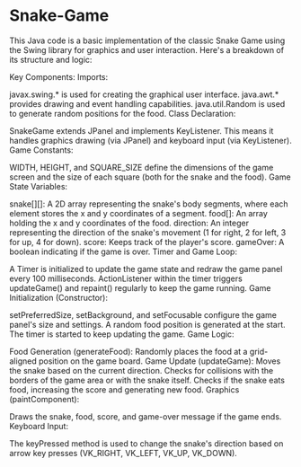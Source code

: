 # Snake-Game
This Java code is a basic implementation of the classic Snake Game using the Swing library for graphics and user interaction. Here's a breakdown of its structure and logic:

Key Components:
Imports:

javax.swing.* is used for creating the graphical user interface.
java.awt.* provides drawing and event handling capabilities.
java.util.Random is used to generate random positions for the food.
Class Declaration:

SnakeGame extends JPanel and implements KeyListener. This means it handles graphics drawing (via JPanel) and keyboard input (via KeyListener).
Game Constants:

WIDTH, HEIGHT, and SQUARE_SIZE define the dimensions of the game screen and the size of each square (both for the snake and the food).
Game State Variables:

snake[][]: A 2D array representing the snake's body segments, where each element stores the x and y coordinates of a segment.
food[]: An array holding the x and y coordinates of the food.
direction: An integer representing the direction of the snake's movement (1 for right, 2 for left, 3 for up, 4 for down).
score: Keeps track of the player's score.
gameOver: A boolean indicating if the game is over.
Timer and Game Loop:

A Timer is initialized to update the game state and redraw the game panel every 100 milliseconds.
ActionListener within the timer triggers updateGame() and repaint() regularly to keep the game running.
Game Initialization (Constructor):

setPreferredSize, setBackground, and setFocusable configure the game panel's size and settings.
A random food position is generated at the start.
The timer is started to keep updating the game.
Game Logic:

Food Generation (generateFood): Randomly places the food at a grid-aligned position on the game board.
Game Update (updateGame):
Moves the snake based on the current direction.
Checks for collisions with the borders of the game area or with the snake itself.
Checks if the snake eats food, increasing the score and generating new food.
Graphics (paintComponent):

Draws the snake, food, score, and game-over message if the game ends.
Keyboard Input:

The keyPressed method is used to change the snake's direction based on arrow key presses (VK_RIGHT, VK_LEFT, VK_UP, VK_DOWN).
